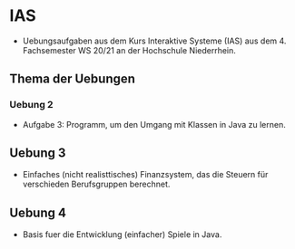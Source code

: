# IAS
* Uebungsaufgaben aus dem Kurs Interaktive Systeme (IAS) aus dem 4. Fachsemester WS 20/21 an der Hochschule Niederrhein. 
## Thema der Uebungen
### Uebung 2

* Aufgabe 3: Programm, um den Umgang mit Klassen in Java zu lernen.

## Uebung 3
* Einfaches (nicht realisttisches) Finanzsystem, das die Steuern für verschieden Berufsgruppen berechnet. 

## Uebung 4
* Basis fuer die Entwicklung (einfacher) Spiele in Java. 
